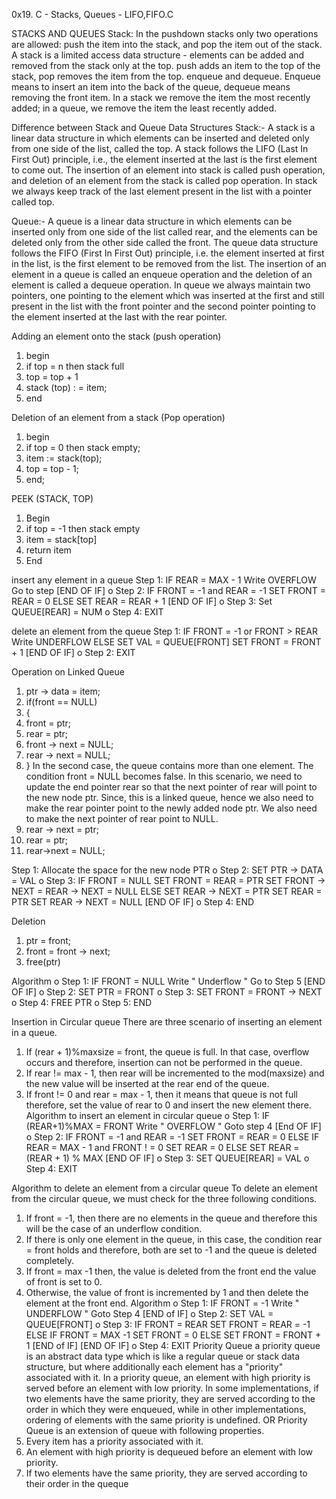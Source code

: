 0x19. C - Stacks, Queues - LIFO,FIFO.C

STACKS AND QUEUES
Stack:
In the pushdown stacks only two operations are allowed: push the item into the stack, and pop the item out of the
stack. A stack is a limited access data structure - elements can be added and removed from the stack only at the top.
push adds an item to the top of the stack, pop removes the item from the top.
enqueue and dequeue.
Enqueue means to insert an item into the back of the queue, dequeue means removing the
front item.
In a stack we remove the item the most recently added; in a queue, we remove the item the least recently added.

Difference between Stack and Queue Data Structures
Stack:- A stack is a linear data structure in which elements can be inserted and deleted only from one
side of the list, called the top. A stack follows the LIFO (Last In First Out) principle, i.e., the element
inserted at the last is the first element to come out. The insertion of an element into stack is
called push operation, and deletion of an element from the stack is called pop operation. In stack we
always keep track of the last element present in the list with a pointer called top.

Queue:- A queue is a linear data structure in which elements can be inserted only from one side of the
list called rear, and the elements can be deleted only from the other side called the front. The queue data
structure follows the FIFO (First In First Out) principle, i.e. the element inserted at first in the list, is the
first element to be removed from the list. The insertion of an element in a queue is called
an enqueue operation and the deletion of an element is called a dequeue operation. In queue we always
maintain two pointers, one pointing to the element which was inserted at the first and still present in the
list with the front pointer and the second pointer pointing to the element inserted at the last with
the rear pointer.

Adding an element onto the stack (push operation)
1. begin
2. if top = n then stack full
3. top = top + 1
4. stack (top) : = item;
5. end

Deletion of an element from a stack (Pop operation)
1. begin
2. if top = 0 then stack empty;
3. item := stack(top);
4. top = top - 1;
5. end;

PEEK (STACK, TOP)
1. Begin
2. if top = -1 then stack empty
3. item = stack[top]
4. return item
5. End

 insert any element in a queue
Step 1: IF REAR = MAX - 1
Write OVERFLOW
Go to step
[END OF IF]
o Step 2: IF FRONT = -1 and REAR = -1
SET FRONT = REAR = 0
ELSE
SET REAR = REAR + 1
[END OF IF]
o Step 3: Set QUEUE[REAR] = NUM
o Step 4: EXIT

delete an element from the queue
Step 1: IF FRONT = -1 or FRONT > REAR
Write UNDERFLOW
ELSE
SET VAL = QUEUE[FRONT]
SET FRONT = FRONT + 1
[END OF IF]
o Step 2: EXIT

Operation on Linked Queue
1. ptr -> data = item;
2. if(front == NULL)
3. {
4. front = ptr;
5. rear = ptr;
6. front -> next = NULL;
7. rear -> next = NULL;
8. }
In the second case, the queue contains more than one element. The condition front = NULL becomes false. In this
scenario, we need to update the end pointer rear so that the next pointer of rear will point to the new node ptr.
Since, this is a linked queue, hence we also need to make the rear pointer point to the newly added node ptr. We
also need to make the next pointer of rear point to NULL.
1. rear -> next = ptr;
2. rear = ptr;
3. rear->next = NULL;

Step 1: Allocate the space for the new node PTR
o Step 2: SET PTR -> DATA = VAL
o Step 3: IF FRONT = NULL
SET FRONT = REAR = PTR
SET FRONT -> NEXT = REAR -> NEXT = NULL
ELSE
SET REAR -> NEXT = PTR
SET REAR = PTR
SET REAR -> NEXT = NULL
[END OF IF]
o Step 4: END

Deletion
1. ptr = front;
2. front = front -> next;
3. free(ptr)

Algorithm
o Step 1: IF FRONT = NULL
Write " Underflow "
Go to Step 5
[END OF IF]
o Step 2: SET PTR = FRONT
o Step 3: SET FRONT = FRONT -> NEXT
o Step 4: FREE PTR
o Step 5: END

Insertion in Circular queue
There are three scenario of inserting an element in a queue.
1. If (rear + 1)%maxsize = front, the queue is full. In that case, overflow occurs and therefore, insertion
can not be performed in the queue.
2. If rear != max - 1, then rear will be incremented to the mod(maxsize) and the new value will be
inserted at the rear end of the queue.
3. If front != 0 and rear = max - 1, then it means that queue is not full therefore, set the value of rear to
0 and insert the new element there.
Algorithm to insert an element in circular queue
o Step 1: IF (REAR+1)%MAX = FRONT
Write " OVERFLOW "
Goto step 4
[End OF IF]
o Step 2: IF FRONT = -1 and REAR = -1
SET FRONT = REAR = 0
ELSE IF REAR = MAX - 1 and FRONT ! = 0
SET REAR = 0
ELSE
SET REAR = (REAR + 1) % MAX
[END OF IF]
o Step 3: SET QUEUE[REAR] = VAL
o Step 4: EXIT

Algorithm to delete an element from a circular queue
To delete an element from the circular queue, we must check for the three following conditions.
1. If front = -1, then there are no elements in the queue and therefore this will be the case of an underflow
condition.
2. If there is only one element in the queue, in this case, the condition rear = front holds and therefore, both
are set to -1 and the queue is deleted completely.
3. If front = max -1 then, the value is deleted from the front end the value of front is set to 0.
4. Otherwise, the value of front is incremented by 1 and then delete the element at the front end.
Algorithm
o Step 1: IF FRONT = -1
Write " UNDERFLOW "
Goto Step 4
[END of IF]
o Step 2: SET VAL = QUEUE[FRONT]
o Step 3: IF FRONT = REAR
SET FRONT = REAR = -1
ELSE
IF FRONT = MAX -1
SET FRONT = 0
ELSE
SET FRONT = FRONT + 1
[END of IF]
[END OF IF]
o Step 4: EXIT
Priority Queue
a priority queue is an abstract data type which is like a regular queue or stack data structure, but where additionally
each element has a "priority" associated with it. In a priority queue, an element with high priority is served before an
element with low priority. In some implementations, if two elements have the same priority, they are served according
to the order in which they were enqueued, while in other implementations, ordering of elements with the same priority
is undefined.
OR
Priority Queue is an extension of queue with following properties.
1. Every item has a priority associated with it.
2. An element with high priority is dequeued before an element with low priority.
3. If two elements have the same priority, they are served according to their order in the queque

